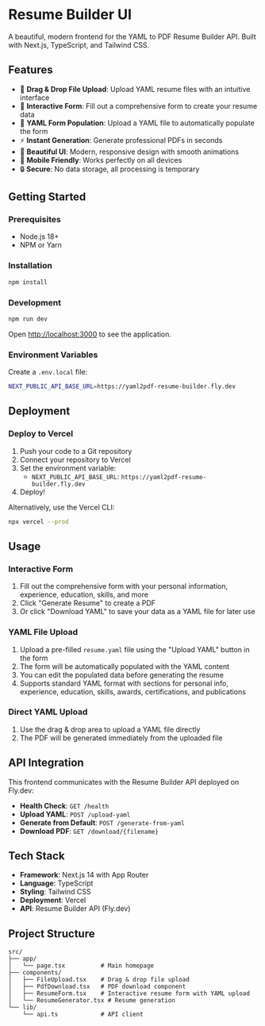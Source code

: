 # Resume Builder UI

A beautiful, modern frontend for the YAML to PDF Resume Builder API. Built with Next.js, TypeScript, and Tailwind CSS.

## Features

- 🎯 **Drag & Drop File Upload**: Upload YAML resume files with an intuitive interface
- 📝 **Interactive Form**: Fill out a comprehensive form to create your resume data
- 🔄 **YAML Form Population**: Upload a YAML file to automatically populate the form
- ⚡ **Instant Generation**: Generate professional PDFs in seconds
- 🎨 **Beautiful UI**: Modern, responsive design with smooth animations
- 📱 **Mobile Friendly**: Works perfectly on all devices
- 🔒 **Secure**: No data storage, all processing is temporary

## Getting Started

### Prerequisites

- Node.js 18+ 
- NPM or Yarn

### Installation

```bash
npm install
```

### Development

```bash
npm run dev
```

Open [http://localhost:3000](http://localhost:3000) to see the application.

### Environment Variables

Create a `.env.local` file:

```bash
NEXT_PUBLIC_API_BASE_URL=https://yaml2pdf-resume-builder.fly.dev
```

## Deployment

### Deploy to Vercel

1. Push your code to a Git repository
2. Connect your repository to Vercel
3. Set the environment variable:
   - `NEXT_PUBLIC_API_BASE_URL`: `https://yaml2pdf-resume-builder.fly.dev`
4. Deploy!

Alternatively, use the Vercel CLI:

```bash
npx vercel --prod
```

## Usage

### Interactive Form
1. Fill out the comprehensive form with your personal information, experience, education, skills, and more
2. Click "Generate Resume" to create a PDF
3. Or click "Download YAML" to save your data as a YAML file for later use

### YAML File Upload
1. Upload a pre-filled `resume.yaml` file using the "Upload YAML" button in the form
2. The form will be automatically populated with the YAML content
3. You can edit the populated data before generating the resume
4. Supports standard YAML format with sections for personal info, experience, education, skills, awards, certifications, and publications

### Direct YAML Upload
1. Use the drag & drop area to upload a YAML file directly
2. The PDF will be generated immediately from the uploaded file

## API Integration

This frontend communicates with the Resume Builder API deployed on Fly.dev:

- **Health Check**: `GET /health`
- **Upload YAML**: `POST /upload-yaml`
- **Generate from Default**: `POST /generate-from-yaml`
- **Download PDF**: `GET /download/{filename}`

## Tech Stack

- **Framework**: Next.js 14 with App Router
- **Language**: TypeScript
- **Styling**: Tailwind CSS
- **Deployment**: Vercel
- **API**: Resume Builder API (Fly.dev)

## Project Structure

```
src/
├── app/
│   └── page.tsx          # Main homepage
├── components/
│   ├── FileUpload.tsx    # Drag & drop file upload
│   ├── PdfDownload.tsx   # PDF download component
│   ├── ResumeForm.tsx    # Interactive resume form with YAML upload
│   └── ResumeGenerator.tsx # Resume generation
└── lib/
    └── api.ts            # API client
```
